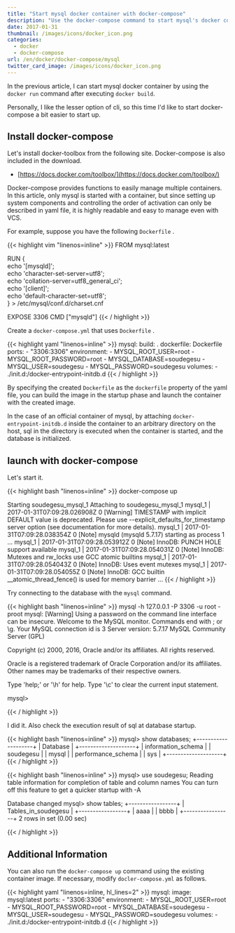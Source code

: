 ```yaml
---
title: "Start mysql docker container with docker-compose"
description: "Use the docker-compose command to start mysql's docker container"
date: 2017-01-31
thumbnail: /images/icons/docker_icon.png
categories:
  - docker
  - docker-compose
url: /en/docker/docker-compose/mysql
twitter_card_image: /images/icons/docker_icon.png
---
```


In the previous article, I can start mysql docker container by using the `docker run` command after executing `docker build`.

Personally, I like the lesser option of cli, so this time I'd like to start docker-compose a bit easier to start up.

## Install docker-compose

Let's install docker-toolbox from the following site.
Docker-compose is also included in the download.

* [https://docs.docker.com/toolbox/](https://docs.docker.com/toolbox/)

Docker-compose provides functions to easily manage multiple containers.
In this article, only mysql is started with a container, but since setting up system components and controlling the order of activation can only be described in yaml file, it is highly readable and easy to manage even with VCS.

For example, suppose you have the following `Dockerfile` .

{{< highlight vim "linenos=inline" >}}
FROM mysql:latest

RUN { \
   echo '[mysqld]'; \
   echo 'character-set-server=utf8'; \
   echo 'collation-server=utf8_general_ci'; \
   echo '[client]'; \
   echo 'default-character-set=utf8'; \
} > /etc/mysql/conf.d/charset.cnf

EXPOSE 3306
CMD ["mysqld"]
{{< / highlight >}}

Create a `docker-compose.yml` that uses `Dockerfile` .

{{< highlight yaml "linenos=inline" >}}
mysql:
  build: .
  dockerfile: Dockerfile
  ports:
    - "3306:3306"
  environment:
    - MYSQL_ROOT_USER=root
    - MYSQL_ROOT_PASSWORD=root
    - MYSQL_DATABASE=soudegesu
    - MYSQL_USER=soudegesu
    - MYSQL_PASSWORD=soudegesu
  volumes:
    - ./init.d:/docker-entrypoint-initdb.d
{{< / highlight >}}

By specifying the created `Dockerfile` as the `dockerfile` property of the yaml file, you can build the image in the startup phase and launch the container with the created image.

In the case of an official container of mysql, by attaching `docker-entrypoint-initdb.d` inside the container to an arbitrary directory on the host, sql in the directory is executed when the container is started, and the database is initialized.

## launch with docker-compose

Let's start it.

{{< highlight bash "linenos=inline" >}}
docker-compose up

Starting soudegesu_mysql_1
Attaching to soudegesu_mysql_1
mysql_1  | 2017-01-31T07:09:28.026908Z 0 [Warning] TIMESTAMP with implicit DEFAULT value is deprecated. Please use --explicit_defaults_for_timestamp server option (see documentation for more details).
mysql_1  | 2017-01-31T07:09:28.038354Z 0 [Note] mysqld (mysqld 5.7.17) starting as process 1 ...
mysql_1  | 2017-01-31T07:09:28.053912Z 0 [Note] InnoDB: PUNCH HOLE support available
mysql_1  | 2017-01-31T07:09:28.054031Z 0 [Note] InnoDB: Mutexes and rw_locks use GCC atomic builtins
mysql_1  | 2017-01-31T07:09:28.054043Z 0 [Note] InnoDB: Uses event mutexes
mysql_1  | 2017-01-31T07:09:28.054055Z 0 [Note] InnoDB: GCC builtin __atomic_thread_fence() is used for memory barrier
...
{{< / highlight >}}

Try connecting to the database with the `mysql` command.

{{< highlight bash "linenos=inline" >}}
mysql -h 127.0.0.1 -P 3306 -u root -proot
mysql: [Warning] Using a password on the command line interface can be insecure.
Welcome to the MySQL monitor.  Commands end with ; or \g.
Your MySQL connection id is 3
Server version: 5.7.17 MySQL Community Server (GPL)

Copyright (c) 2000, 2016, Oracle and/or its affiliates. All rights reserved.

Oracle is a registered trademark of Oracle Corporation and/or its
affiliates. Other names may be trademarks of their respective
owners.

Type 'help;' or '\h' for help. Type '\c' to clear the current input statement.

mysql>

{{< / highlight >}}

I did it.
Also check the execution result of sql at database startup.

{{< highlight bash "linenos=inline" >}}
mysql> show databases;
+--------------------+
| Database           |
+--------------------+
| information_schema |
| soudegesu              |
| mysql              |
| performance_schema |
| sys                |
+--------------------+
{{< / highlight >}}


{{< highlight bash "linenos=inline" >}}
mysql> use soudegesu;
Reading table information for completion of table and column names
You can turn off this feature to get a quicker startup with -A

Database changed
mysql> show tables;
+-----------------+
| Tables_in_soudegesu |
+-----------------+
| aaaa            |
| bbbb            |
+-----------------+
2 rows in set (0.00 sec)

{{< / highlight >}}

## Additional Information

You can also run the `docker-compose up` command using the existing container image.
If necessary, modify `docler-compose.yml` as follows.

{{< highlight yaml "linenos=inline, hl_lines=2" >}}
mysql:
  image: mysql:latest
  ports:
    - "3306:3306"
  environment:
    - MYSQL_ROOT_USER=root
    - MYSQL_ROOT_PASSWORD=root
    - MYSQL_DATABASE=soudegesu
    - MYSQL_USER=soudegesu
    - MYSQL_PASSWORD=soudegesu
  volumes:
    - ./init.d:/docker-entrypoint-initdb.d
{{< / highlight >}}
